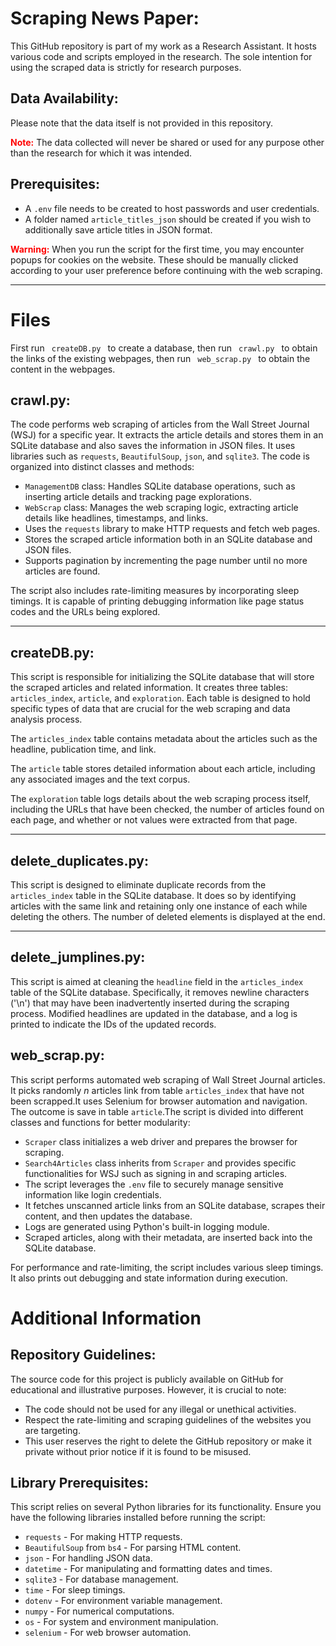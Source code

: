 
<h1>Scraping News Paper:</h1>
<p>
    This GitHub repository is part of my work as a Research Assistant. It hosts various code and scripts employed in the research. 
    The sole intention for using the scraped data is strictly for research purposes.
</p>


<h2>Data Availability:</h2>
<p>Please note that the data itself is not provided in this repository.</p>
<p>
    <span style="color:red; font-weight:bold;">Note:</span> 
    The data collected will never be shared or used for any purpose other than the research for which it was intended.
</p>

<h2>Prerequisites:</h2>
<ul>
    <li>A <code>.env</code> file needs to be created to host passwords and user credentials.</li>
    <li>A folder named <code>article_titles_json</code> should be created if you wish to additionally save article titles in JSON format.</li>
</ul>

<p>
    <span style="color:red; font-weight:bold;">Warning:</span> 
    When you run the script for the first time, you may encounter popups for cookies on the website. 
    These should be manually clicked according to your user preference before continuing with the web scraping.
</p>

<hr>
<h1> Files </h1>

<p>First run <code> createDB.py </code> to create a database, then run <code> crawl.py </code> to obtain the links of the existing webpages, then run <code> web_scrap.py </code> to obtain the content in the webpages.

<h2>crawl.py:</h2>
<p>The code performs web scraping of articles from the Wall Street Journal (WSJ) for a specific year. It extracts the article details and stores them in an SQLite database and also saves the information in JSON files. It uses libraries such as <code>requests</code>, <code>BeautifulSoup</code>, <code>json</code>, and <code>sqlite3</code>. The code is organized into distinct classes and methods:</p>
    
<ul>
    <li><code>ManagementDB</code> class: Handles SQLite database operations, such as inserting article details and tracking page explorations.</li>
    <li><code>WebScrap</code> class: Manages the web scraping logic, extracting article details like headlines, timestamps, and links.</li>
    <li>Uses the <code>requests</code> library to make HTTP requests and fetch web pages.</li>
    <li>Stores the scraped article information both in an SQLite database and JSON files.</li>
    <li>Supports pagination by incrementing the page number until no more articles are found.</li>
</ul>
    
<p>The script also includes rate-limiting measures by incorporating sleep timings. It is capable of printing debugging information like page status codes and the URLs being explored.</p>


<hr>

<h2>createDB.py:</h2>
<p>This script is responsible for initializing the SQLite database that will store the scraped articles and related information. It creates three tables: <code>articles_index</code>, <code>article</code>, and <code>exploration</code>. Each table is designed to hold specific types of data that are crucial for the web scraping and data analysis process.</p>

<p>The <code>articles_index</code> table contains metadata about the articles such as the headline, publication time, and link.</p>

<p>The <code>article</code> table stores detailed information about each article, including any associated images and the text corpus.</p>

<p>The <code>exploration</code> table logs details about the web scraping process itself, including the URLs that have been checked, the number of articles found on each page, and whether or not values were extracted from that page.</p>
    
<hr>

<h2>delete_duplicates.py:</h2>
<p>This script is designed to eliminate duplicate records from the <code>articles_index</code> table in the SQLite database. It does so by identifying articles with the same link and retaining only one instance of each while deleting the others. The number of deleted elements is displayed at the end.</p>

<hr>

<h2>delete_jumplines.py:</h2>
<p>This script is aimed at cleaning the <code>headline</code> field in the <code>articles_index</code> table of the SQLite database. Specifically, it removes newline characters ('\n') that may have been inadvertently inserted during the scraping process. Modified headlines are updated in the database, and a log is printed to indicate the IDs of the updated records.</p>

<h2>web_scrap.py:</h2>
<p>This script performs automated web scraping of Wall Street Journal articles. It picks randomly <i>n</i> articles link from table <code>articles_index</code> that have not been scrapped.It uses Selenium for browser automation and navigation. The outcome is save in table <code>article</code>.The script is divided into different classes and functions for better modularity:</p>
    
<ul>
    <li><code>Scraper</code> class initializes a web driver and prepares the browser for scraping.</li>
    <li><code>Search4Articles</code> class inherits from <code>Scraper</code> and provides specific functionalities for WSJ such as signing in and scraping articles.</li>
    <li>The script leverages the <code>.env</code> file to securely manage sensitive information like login credentials.</li>
    <li>It fetches unscanned article links from an SQLite database, scrapes their content, and then updates the database.</li>
    <li>Logs are generated using Python's built-in logging module.</li>
    <li>Scraped articles, along with their metadata, are inserted back into the SQLite database.</li>
</ul>

<p>For performance and rate-limiting, the script includes various sleep timings. It also prints out debugging and state information during execution.</p>

<h1> Additional Information </h1>

<h2>Repository Guidelines:</h2>
<p>The source code for this project is publicly available on GitHub for educational and illustrative purposes. However, it is crucial to note:</p>
    
<ul>
    <li>The code should not be used for any illegal or unethical activities.</li>
    <li>Respect the rate-limiting and scraping guidelines of the websites you are targeting.</li>
    <li>This user reserves the right to delete the GitHub repository or make it private without prior notice if it is found to be misused.</li>
</ul>

<h2>Library Prerequisites:</h2>
<p>This script relies on several Python libraries for its functionality. Ensure you have the following libraries installed before running the script:</p>
    
<ul>
    <li><code>requests</code> - For making HTTP requests.</li>
    <li><code>BeautifulSoup</code> from <code>bs4</code> - For parsing HTML content.</li>
    <li><code>json</code> - For handling JSON data.</li>
    <li><code>datetime</code> - For manipulating and formatting dates and times.</li>
    <li><code>sqlite3</code> - For database management.</li>
    <li><code>time</code> - For sleep timings.</li>
    <li><code>dotenv</code> - For environment variable management.</li>
    <li><code>numpy</code> - For numerical computations.</li>
    <li><code>os</code> - For system and environment manipulation.</li>
    <li><code>selenium</code> - For web browser automation.</li>
</ul>